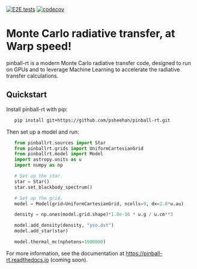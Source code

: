 [![E2E tests](https://github.com/psheehan/pinball-rt/actions/workflows/run_E2E_tests.yml/badge.svg)](https://github.com/psheehan/pinball-rt/actions/workflows/run_E2E_tests.yml)
[![codecov](https://codecov.io/gh/psheehan/pinball-rt/graph/badge.svg?token=980X3QJEOS)](https://codecov.io/gh/psheehan/pinball-rt)

Monte Carlo radiative transfer, at Warp speed!
==============================================

pinball-rt is a modern Monte Carlo radiative transfer code, designed to run on GPUs and to leverage Machine Learning to accelerate the radiative transfer calculations.

Quickstart
----------

Install pinball-rt with pip:

```bash
   pip install git+https://github.com/psheehan/pinball-rt.git
```

Then set up a model and run:

```python
   from pinballrt.sources import Star
   from pinballrt.grids import UniformCartesianGrid
   from pinballrt.model import Model
   import astropy.units as u
   import numpy as np

   # Set up the star.
   star = Star()
   star.set_blackbody_spectrum()

   # Set up the grid.
   model = Model(grid=UniformCartesianGrid, ncells=9, dx=2.0*u.au)

   density = np.ones(model.grid.shape)*1.0e-16 * u.g / u.cm**3

   model.add_density(density, "yso.dst")
   model.add_star(star)

   model.thermal_mc(nphotons=1000000)
```

For more information, see the documentation at https://pinball-rt.readthedocs.io (coming soon).